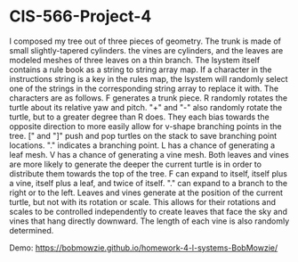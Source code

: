 # CIS-566-Project-4

I composed my tree out of three pieces of geometry. The trunk is made of small slightly-tapered cylinders. the vines are cylinders, and the leaves are modeled meshes of three leaves on a thin branch. The lsystem itself contains a rule book as a string to string array map. If a character in the instructions string is a key in the rules map, the lsystem will randomly select one of the strings in the corresponding string array to replace it with. The characters are as follows. F generates a trunk piece. R randomly rotates the turtle about its relative yaw and pitch. "+" and "-" also randomly rotate the turtle, but to a greater degree than R does. They each bias towards the opposite direction to more easily allow for v-shape branching points in the tree. [" and "]" push and pop turtles on the stack to save branching point locations. "." indicates a branching point. L has a chance of generating a leaf mesh. V has a chance of generating a vine mesh. Both leaves and vines are more likely to generate the deeper the current turtle is in order to distribute them towards the top of the tree. F can expand to itself, itself plus a vine, itself plus a leaf, and twice of itself. "." can expand to a branch to the right or to the left. Leaves and vines generate at the position of the current turtle, but not with its rotation or scale. This allows for their rotations and scales to be controlled independently to create leaves that face the sky and vines that hang directly downward. The length of each vine is also randomly determined.

Demo: https://bobmowzie.github.io/homework-4-l-systems-BobMowzie/